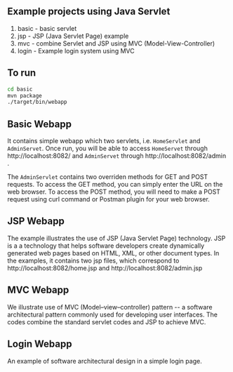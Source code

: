 ## Example projects using Java Servlet

1. basic - basic servlet
2. jsp   - JSP (Java Servlet Page) example
3. mvc   - combine Servlet and JSP using MVC (Model-View-Controller)
4. login - Example login system using MVC

## To run
```bash
cd basic
mvn package
./target/bin/webapp
```

## Basic Webapp
It contains simple webapp which two servlets, i.e. `HomeServlet` and `AdminServet`. Once run, you will be able to access `HomeServet` through http://localhost:8082/ and  `AdminServet` through http://localhost:8082/admin .

The `AdminServlet` contains two overriden methods for GET and POST requests. To access the GET method, you can simply enter the URL on the web browser. To access the POST method, you will need to make a POST request using curl command or Postman plugin for your web browser.

## JSP Webapp
The example illustrates the use of JSP (Java Servlet Page) technology. JSP is a a technology that helps software developers create dynamically generated web pages based on HTML, XML, or other document types. In the examples, it contains two jsp files, which correspond to  http://localhost:8082/home.jsp and  http://localhost:8082/admin.jsp

## MVC Webapp
We illustrate use of MVC (Model–view–controller) pattern -- a software architectural pattern commonly used for developing user interfaces. The codes combine the standard servlet codes and JSP to achieve MVC.

## Login Webapp
An example of software architectural design in a simple login page.
